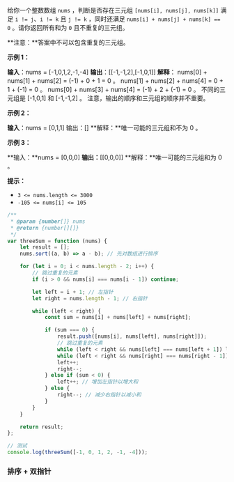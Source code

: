 给你一个整数数组 `nums` ，判断是否存在三元组 `[nums[i], nums[j], nums[k]]` 满足 `i != j`、`i != k` 且 `j != k` ，同时还满足 `nums[i] + nums[j] + nums[k] == 0` 。请你返回所有和为 `0` 且不重复的三元组。

**注意：**答案中不可以包含重复的三元组。

**示例 1：**

**输入**：nums = [-1,0,1,2,-1,-4]
**输出**：[[-1,-1,2],[-1,0,1]]
**解释**：
nums[0] + nums[1] + nums[2] = (-1) + 0 + 1 = 0 。
nums[1] + nums[2] + nums[4] = 0 + 1 + (-1) = 0 。
nums[0] + nums[3] + nums[4] = (-1) + 2 + (-1) = 0 。
不同的三元组是 [-1,0,1] 和 [-1,-1,2] 。
注意，输出的顺序和三元组的顺序并不重要。

**示例 2：**

**输入**：nums = [0,1,1]
输出：[]
**解释：**唯一可能的三元组和不为 0 。

**示例 3：**

**输入：**nums = [0,0,0]
**输出：**[[0,0,0]]
**解释：**唯一可能的三元组和为 0 。

**提示：**

- `3 <= nums.length <= 3000`
- `-105 <= nums[i] <= 105`

```javascript
/**
 * @param {number[]} nums
 * @return {number[][]}
 */
var threeSum = function (nums) {
    let result = [];
    nums.sort((a, b) => a - b); // 先对数组进行排序

    for (let i = 0; i < nums.length - 2; i++) {
        // 跳过重复的元素
        if (i > 0 && nums[i] === nums[i - 1]) continue;

        let left = i + 1; // 左指针
        let right = nums.length - 1; // 右指针

        while (left < right) {
            const sum = nums[i] + nums[left] + nums[right];

            if (sum === 0) {
                result.push([nums[i], nums[left], nums[right]]);
                // 跳过重复的元素
                while (left < right && nums[left] === nums[left + 1]) left++;
                while (left < right && nums[right] === nums[right - 1]) right--;
                left++;
                right--;
            } else if (sum < 0) {
                left++; // 增加左指针以增大和
            } else {
                right--; // 减少右指针以减小和
            }
        }
    }

    return result;
};

// 测试
console.log(threeSum([-1, 0, 1, 2, -1, -4]));

```

### 排序 + 双指针
